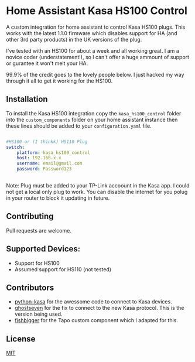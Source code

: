 # Home Assistant Kasa HS100 Control
A custom integration for home assistant to control Kasa HS100 plugs. This works with the latest 1.1.0 firmware which disables support for HA (and other 3rd party products) in the UK versions of the plug.

I've tested with an HS100 for about a week and all working great. I am a novice coder (understatement!), so I can't offer a huge ammount of support or gurantee it won't melt your HA.

99.9% of the credit goes to the lovely people below. I just hacked my way through it all to get it working for the HS100.

## Installation

To install the Kasa HS100 integration copy the `kasa_hs100_control` folder into the `custom_components` folder on your home assistant instance then these lines should be added to your `configuration.yaml` file. 

```yaml

#HS100 or (I thinkk) HS110 Plug
switch:
    platform: kasa_hs100_control
    host: 192.168.x.x
    username: email@gmail.com
    password: Password123
    
```
Note: Plug must be added to your TP-Link accoount in the Kasa app. I could not get a local only plug to work. You can disable the internet for you polug in your router to block it updating in future.

## Contributing
Pull requests are welcome.

## Supported Devices:
* Support for HS100
* Assumed support for HS110 (not tested)

## Contributors
* [python-kasa](https://github.com/python-kasa/python-kasa) for the awessome code to connect to Kasa devices.
* [ghostseven](https://github.com/ghostseven/python-kasa) for the fix to connect to the new Kasa protocol. This is the version being used.
* [fishbigger](https://github.com/fishbigger/HomeAssistant-Tapo-P100-Control) for the Tapo custom component which I adapted for this.


## License
[MIT](https://choosealicense.com/licenses/mit/)

